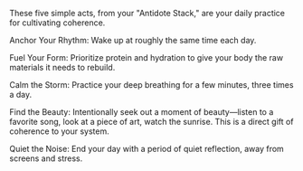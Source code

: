 These five simple acts, from your "Antidote Stack," are your daily practice for cultivating coherence.

Anchor Your Rhythm: Wake up at roughly the same time each day.

Fuel Your Form: Prioritize protein and hydration to give your body the raw materials it needs to rebuild.

Calm the Storm: Practice your deep breathing for a few minutes, three times a day.

Find the Beauty: Intentionally seek out a moment of beauty—listen to a favorite song, look at a piece of art, watch the sunrise. This is a direct gift of coherence to your system.

Quiet the Noise: End your day with a period of quiet reflection, away from screens and stress.